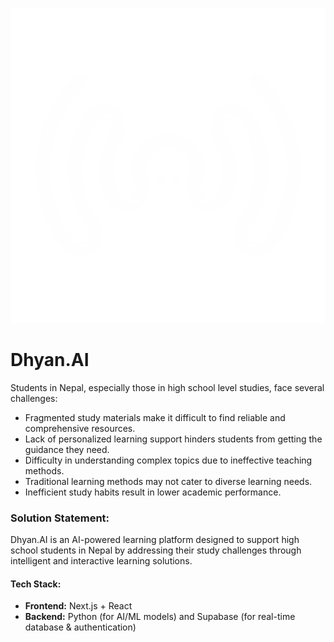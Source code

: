 ![logo](__github__/logo.svg)
# Dhyan.AI


Students in Nepal, especially those in high school level studies, face several challenges:
- Fragmented study materials make it difficult to find reliable and comprehensive resources.
- Lack of personalized learning support hinders students from getting the guidance they need.
- Difficulty in understanding complex topics due to ineffective teaching methods.
- Traditional learning methods may not cater to diverse learning needs.
- Inefficient study habits result in lower academic performance.

### **Solution Statement:**  
Dhyan.AI is an AI-powered learning platform designed to support high school students in Nepal by addressing their study challenges through intelligent and interactive learning solutions.  

#### **Tech Stack:**  
- **Frontend:** Next.js + React
- **Backend:** Python (for AI/ML models) and Supabase (for real-time database & authentication)
